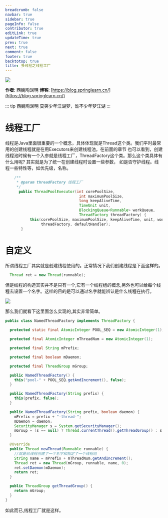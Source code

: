 ```yaml
---
breadcrumb: false
navbar: true
sidebar: true
pageInfo: false
contributor: true
editLink: true
updateTime: true
prev: true
next: true
comment: false
footer: true
backtotop: true
title: 多线程之线程工厂
---
```



![](https://img.springlearn.cn/learn_c87a079fcea0d7893b03d4d57478bca7.png)

**作者**: 西魏陶渊明
**博客**: [https://blog.springlearn.cn/](https://blog.springlearn.cn/)

::: tip 西魏陶渊明
莫笑少年江湖梦，谁不少年梦江湖
:::

# 线程工厂

线程是Java里面很重要的一个概念，具体体现就是Thread这个类。我们平时最常用的创建线程就是在用Executors来创建线程池。在前面的章节
也可以看到，创建线程池时候有一个入参就是线程工厂，ThreadFactory这个类。那么这个类具体有什么用呢? 其实就是为了统一在创建线程时设置一些参数，
如是否守护线程。线程一些特性等，如优先级，名称。

```java
	/**
	 * @param threadFactory 线程工厂
     */
      public ThreadPoolExecutor(int corePoolSize,
                                 int maximumPoolSize,
                                 long keepAliveTime,
                                 TimeUnit unit,
                                 BlockingQueue<Runnable> workQueue,
                                 ThreadFactory threadFactory) {
           this(corePoolSize, maximumPoolSize, keepAliveTime, unit, workQueue,
                threadFactory, defaultHandler);
       }
```

# 自定义

所谓线程工厂其实就是创建线程使用的。正常情况下我们创建线程是下面这样的。

```java
  Thread ret = new Thread(runnable);
```

但是线程的构造其实并不是只有一个,它有一个线程组的概念,另外也可以给每个线程去设置一个名字。这样的目的是可以通过名字就能辨认是什么线程在执行。


![](https://img.springlearn.cn/blog/learn_1599299678000.png)

那么我们就看下这里面怎么实现的,其实非常简单。

```java
public class NamedThreadFactory implements ThreadFactory {

  protected static final AtomicInteger POOL_SEQ = new AtomicInteger(1);

  protected final AtomicInteger mThreadNum = new AtomicInteger(1);

  protected final String mPrefix;

  protected final boolean mDaemon;

  protected final ThreadGroup mGroup;

  public NamedThreadFactory() {
    this("pool-" + POOL_SEQ.getAndIncrement(), false);
  }

  public NamedThreadFactory(String prefix) {
    this(prefix, false);
  }

  public NamedThreadFactory(String prefix, boolean daemon) {
    mPrefix = prefix + "-thread-";
    mDaemon = daemon;
    SecurityManager s = System.getSecurityManager();
    mGroup = (s == null) ? Thread.currentThread().getThreadGroup() : s.getThreadGroup();
  }

  @Override
  public Thread newThread(Runnable runnable) {
    //就是给线程创建了一个名字和指定了一个线程组
    String name = mPrefix + mThreadNum.getAndIncrement();
    Thread ret = new Thread(mGroup, runnable, name, 0);
    ret.setDaemon(mDaemon);
    return ret;
  }

  public ThreadGroup getThreadGroup() {
    return mGroup;
  }
}
```

如此而已,线程工厂就是这样。

